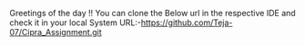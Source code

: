Greetings of the day !!
You can clone the Below url in the respective IDE and check it in your local System
URL:-https://github.com/Teja-07/Cipra_Assignment.git
